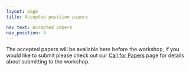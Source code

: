 ```yaml
---
layout: page
title: Accepted position papers

nav_text: Accepted papers
nav_position: 3
---
```



The accepted papers will be available here before the workshop, if you would like to submit please check out our [Call for Papers](https://www.conversationaluserinterfaces.org/workshops/HRI2023/call-for-papers.html) page for details about submitting to the workshop. 

<!-- <table>
  <tr>
    <th>Themes</th>
    <th>Author(s)</th>
    <th>Title</th>
  </tr>
  {% for entry in site.data.papers %}
  <tr>
    <td>{{ entry.theme}}</td>
    <td></td>
    <td></td>
  </tr>
  {% for paper in entry.papers %}
  <tr>
    <td></td>
    <td>{{paper.authors}}</td>
    <td><a href="{{ paper.pdf | absolute_url }}" title="View the PDF of {{ paper.title }}">{{ paper.title }}</a></td>
  </tr>
   {% endfor %}

{% endfor %}
</table>
-->